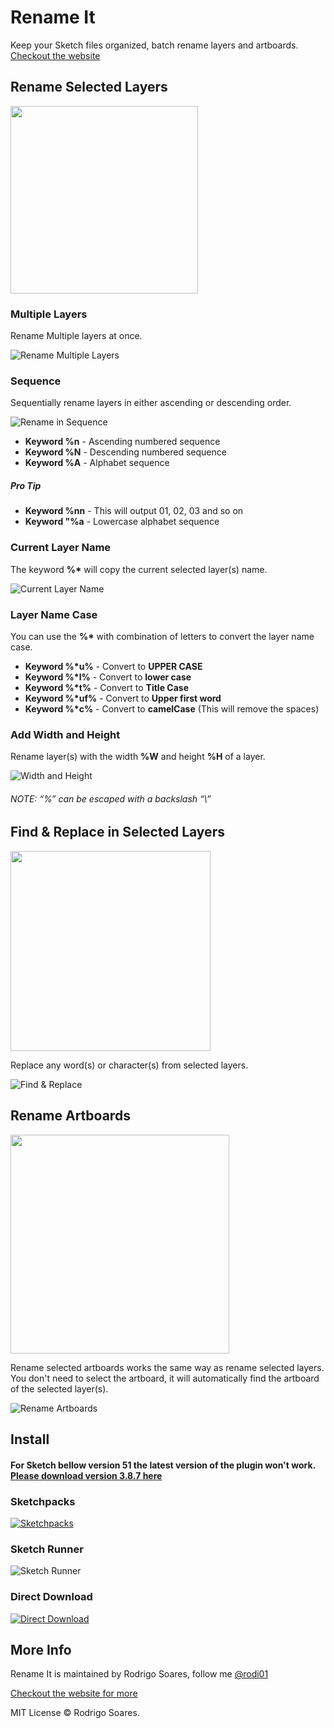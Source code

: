 # Rename It

Keep your Sketch files organized, batch rename layers and artboards.
[Checkout the website](http://rodi01.github.io/RenameIt/)

## Rename Selected Layers

<img src="docs/static/img/renameLayersShortcut.png" width="300">

### Multiple Layers

Rename Multiple layers at once.

![Rename Multiple Layers](/docs/static/img/gifs/batch_rename.gif)

### Sequence

Sequentially rename layers in either ascending or descending order.

![Rename in Sequence](/docs/static/img/gifs/sequence_rename.gif)

* **Keyword %n** - Ascending numbered sequence
* **Keyword %N** - Descending numbered sequence
* **Keyword %A** - Alphabet sequence

##### Pro Tip

* **Keyword %nn** - This will output 01, 02, 03 and so on
* **Keyword "%a** - Lowercase alphabet sequence

### Current Layer Name

The keyword **%\*** will copy the current selected layer(s) name.

![Current Layer Name](/docs/static/img/gifs/current_layer.gif)

### Layer Name Case

You can use the **%\*** with combination of letters to convert the layer name case.

* **Keyword %\*u%** - Convert to **UPPER CASE**
* **Keyword %\*l%** - Convert to **lower case**
* **Keyword %\*t%** - Convert to **Title Case**
* **Keyword %\*uf%** - Convert to **Upper first word**
* **Keyword %\*c%** - Convert to **camelCase** (This will remove the spaces)

### Add Width and Height

Rename layer(s) with the width **%W** and height **%H** of a layer.

![Width and Height](/docs/static/img/gifs/width_height.gif)

###### NOTE: “%” can be escaped with a backslash “\\”

## Find & Replace in Selected Layers

<img src="docs/static/img/findReplaceShortcut.png" width="320">

Replace any word(s) or character(s) from selected layers.

![Find & Replace](/docs/static/img/gifs/find_replace.gif)

## Rename Artboards

<img src="docs/static/img/renameArtboardShortcut.png" width="350">

Rename selected artboards works the same way as rename selected layers. You don't need to select the artboard, it will automatically find the artboard of the selected layer(s).

![Rename Artboards](/docs/static/img/gifs/artboard_rename.gif)

## Install

#### For Sketch bellow version 51 the latest version of the plugin won't work. [Please download version 3.8.7 here](https://github.com/rodi01/RenameIt/releases/download/v3.8.7/Rename-It.sketchplugin.zip)

### Sketchpacks

[![Sketchpacks](/docs/static/img/sketchpack_btn.png "Install Rename It with Sketchpacks")](https://sketchpacks.com/rodi01/renameit/install)

### Sketch Runner

![Sketch Runner](/docs/static/img/sketch_runner_hq.gif)

### Direct Download

[![Direct Download](/docs/static/img/download_btn.png "Direct Download")](https://github.com/rodi01/RenameIt/releases/latest)

## More Info

Rename It is maintained by Rodrigo Soares, follow me [@rodi01](https://twitter.com/rodi01)

[Checkout the website for more](http://rodi01.github.io/RenameIt/)

MIT License © Rodrigo Soares.
